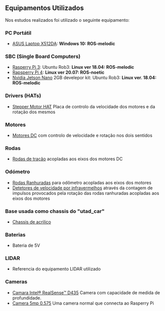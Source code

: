 ## Equipamentos Utilizados

Nos estudos realizados foi utilizado o seguinte equipamento:

### PC Portátil
- [ASUS Laptop X512DA](./Portátil%20ASUS%20Laptop%20X512DA.313.md): __Windows 10: ROS-melodic__

### SBC (Single Board Computers)
- [Rasperry Pi 3](./Raspberry%20PI%203.md): Ubuntu Rob3: __Linux ver 18.04: ROS-melodic__
- [Rapsperry Pi 4](./Raspberry%20PI%204.md): __Linux ver 20.07: ROS-noetic__
- [Nvidia Jetson Nano](./Nvidia%20Jetson%20Nano%202GB%20develepor%20kit.md) 2GB develepor kit: Ubuntu Rob3: __Linux ver. 18.04: ROS-melodic__

### Drivers (HATs)
- [Stepper Motor HAT](./Stepper%20Motor%20HAT%20for%20Raspberry%20Pi.md) Placa de controlo da velocidade dos motores e da rotação dos mesmos

### Motores
- [Motores DC](./Motores%20de%20tração.md) com controlo de velocidade e rotação nos dois sentidos

### Rodas
- [Rodas de tração](./Rodas%20de%20tração.md) acopladas aos eixos dos motores DC

### Odómetro
- [Rodas Ranhuradas](./Roda%20ranhurada%20para%20odómetro.md) para odômetro acopladas aos eixos dos motores
- [Detetores de velocidade por infravermelhos](./Detetor%20de%20velocidade%20por%20Infravermelhos.md) através da contagem de impulsos provocados pela rotação das rodas ranhuradas acopladas aos eixos dos motores


### Base usada como chassis do "utad_car"
- [Chassis de acrilico](./Chassis%20de%20acr%C3%ADlico.md)

### Baterias
- Bateria de 5V

### LIDAR
- Referencia do equipamento LIDAR utilizado

### Cameras
- [Camara Intel® RealSense™ D435](./Camara%20Intel%C2%AE%20RealSense%E2%84%A2%20D435.md) Camera com capacidade de medida de profundidade.
- [Camera 5mp 0.575](./Camera%205mp%200.575.md) Uma camera normal que connecta ao Rasperry Pi

